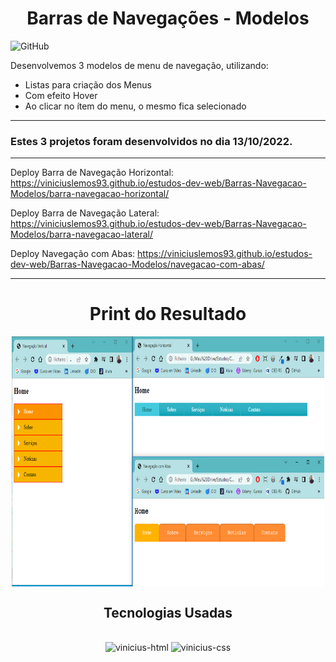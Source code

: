 <h1 align="center">Barras de Navegações - Modelos</h1>

![GitHub](https://img.shields.io/github/license/viniciuslemos93/estudos-dev-web)

Desenvolvemos 3 modelos de menu de navegação, utilizando:

- Listas para criação dos Menus
- Com efeito Hover
- Ao clicar no ítem do menu, o mesmo fica selecionado

<hr>

<h3> Estes 3 projetos foram desenvolvidos no dia 13/10/2022. </h3>
<hr>

Deploy Barra de Navegação Horizontal: https://viniciuslemos93.github.io/estudos-dev-web/Barras-Navegacao-Modelos/barra-navegacao-horizontal/

Deploy Barra de Navegação Lateral: https://viniciuslemos93.github.io/estudos-dev-web/Barras-Navegacao-Modelos/barra-navegacao-lateral/

Deploy Navegação com Abas: https://viniciuslemos93.github.io/estudos-dev-web/Barras-Navegacao-Modelos/navegacao-com-abas/
<hr>
<h1 align="center">Print do Resultado</h1>
<div align="center">
<img align="center" alt="Print dos 3 Modelos" height="400" width="500" src="print-resultado-3-projetos.PNG">
</div>
<h2 align="center">Tecnologias Usadas</h2>
<div align="center">
     <div style="display: inline_block margin-left:auto margin-rigth:auto"><br>
        <img align="lef" alt="vinicius-html" height="40 widht="50" src="https://cdn.jsdelivr.net/gh/devicons/devicon/icons/html5/html5-plain-wordmark.svg" />
        <img align="lef" alt="vinicius-css" height="40 widht="50" src="https://cdn.jsdelivr.net/gh/devicons/devicon/icons/css3/css3-plain-wordmark.svg" />
    </div>
</div>
